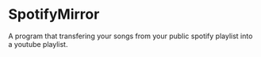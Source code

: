 # SpotifyMirror
A program that transfering your songs from your public spotify playlist into a youtube playlist.  
